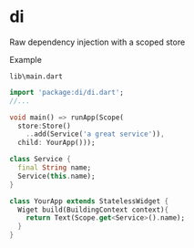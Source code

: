 # di

Raw dependency injection with a scoped store

Example

`lib\main.dart`
```dart
import 'package:di/di.dart';
//...

void main() => runApp(Scope(
  store:Store()
    ..add(Service('a great service')),
  child: YourApp()));

class Service {
  final String name;
  Service(this.name);
}

class YourApp extends StatelessWidget {
  Wiget build(BuildingContext context){
    return Text(Scope.get<Service>().name);
  }
}
```



